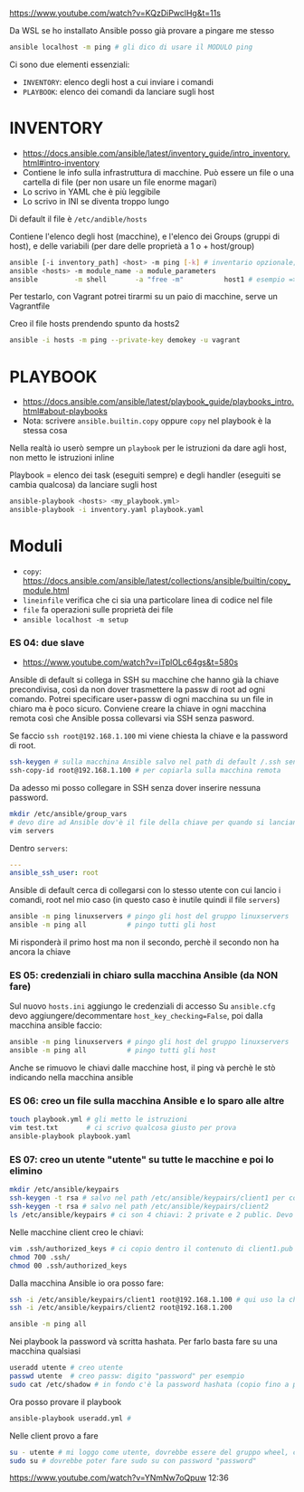 https://www.youtube.com/watch?v=KQzDiPwclHg&t=11s

Da WSL se ho installato Ansible posso già provare a pingare me stesso
```bash
ansible localhost -m ping # gli dico di usare il MODULO ping
```
Ci sono due elementi essenziali:
- `INVENTORY`: elenco degli host a cui inviare i comandi
- `PLAYBOOK`:  elenco dei comandi da lanciare sugli host


# INVENTORY
- https://docs.ansible.com/ansible/latest/inventory_guide/intro_inventory.html#intro-inventory
- Contiene le info sulla infrastruttura di macchine. Può essere un file o una cartella di file (per non usare un file enorme magari)
- Lo scrivo in YAML che è più leggibile
- Lo scrivo in INI se diventa troppo lungo

Di default il file è `/etc/andible/hosts`

Contiene l'elenco degli host (macchine), e l'elenco dei Groups (gruppi di host), e delle variabili (per dare delle proprietà a 1 o + host/group)

```bash
ansible [-i inventory_path] <host> -m ping [-k] # inventario opzionale; -k mi chiede la passw SSH
ansible <hosts> -m module_name -a module_parameters
ansible         -m shell       -a "free -m"          host1 # esempio => magari mi abituo a mettere 
```
Per testarlo, con Vagrant potrei tirarmi su un paio di macchine, serve un Vagrantfile

Creo il file hosts prendendo spunto da hosts2
```bash
ansible -i hosts -m ping --private-key demokey -u vagrant
```

# PLAYBOOK
- https://docs.ansible.com/ansible/latest/playbook_guide/playbooks_intro.html#about-playbooks
- Nota: scrivere `ansible.builtin.copy` oppure `copy` nel playbook è la stessa cosa

Nella realtà io userò sempre un `playbook` per le istruzioni da dare agli host, non metto le istruzioni inline

Playbook = elenco dei task (eseguiti sempre) e degli handler (eseguiti se cambia qualcosa) da lanciare sugli host
```bash
ansible-playbook <hosts> <my_playbook.yml>
ansible-playbook -i inventory.yaml playbook.yaml

```

# Moduli
- `copy`: https://docs.ansible.com/ansible/latest/collections/ansible/builtin/copy_module.html
- `lineinfile` verifica che ci sia una particolare linea di codice nel file
- `file` fa operazioni sulle proprietà dei file
- `ansible localhost -m setup`


### ES 04: due slave
- https://www.youtube.com/watch?v=iTplOLc64gs&t=580s

Ansible di default si collega in SSH su macchine che hanno già la chiave precondivisa, così da non dover trasmettere la passw di root ad ogni comando. 
Potrei specificare user+passw di ogni macchina su un file in chiaro ma è poco sicuro. Conviene creare la chiave in ogni macchina remota così che Ansible possa collevarsi via SSH senza pasword. 

Se faccio `ssh root@192.168.1.100` mi viene chiesta la chiave e la password di root.
```bash
ssh-keygen # sulla macchina Ansible salvo nel path di default /.ssh senza passphrase
ssh-copy-id root@192.168.1.100 # per copiarla sulla macchina remota
```
Da adesso mi posso collegare in SSH senza dover inserire nessuna password.
```bash
mkdir /etc/ansible/group_vars
# devo dire ad Ansible dov'è il file della chiave per quando si lanciano dei comandi alla macchina remota
vim servers
```

Dentro `servers`: 
```yaml
---
ansible_ssh_user: root
```
Ansible di default cerca di collegarsi con lo stesso utente con cui lancio i comandi, root nel mio caso (in questo caso è inutile quindi il file `servers`)
```bash
ansible -m ping linuxservers # pingo gli host del gruppo linuxservers
ansible -m ping all          # pingo tutti gli host
```
Mi risponderà il primo host ma non il secondo, perchè il secondo non ha ancora la chiave


### ES 05: credenziali in chiaro sulla macchina Ansible (da NON fare)
Sul nuovo `hosts.ini` aggiungo le credenziali di accesso
Su `ansible.cfg` devo aggiungere/decommentare `host_key_checking=False`, poi dalla macchina ansible faccio:
```bash
ansible -m ping linuxservers # pingo gli host del gruppo linuxservers
ansible -m ping all          # pingo tutti gli host
```
Anche se rimuovo le chiavi dalle macchine host, il ping và perchè le stò indicando nella macchina ansible


### ES 06: creo un file sulla macchina Ansible e lo sparo alle altre
```bash
touch playbook.yml # gli metto le istruzioni
vim test.txt       # ci scrivo qualcosa giusto per prova
ansible-playbook playbook.yaml
```


### ES 07: creo un utente "utente" su tutte le macchine e poi lo elimino
```bash
mkdir /etc/ansible/keypairs
ssh-keygen -t rsa # salvo nel path /etc/ansible/keypairs/client1 per comodità
ssh-keygen -t rsa # salvo nel path /etc/ansible/keypairs/client2 
ls /etc/ansible/keypairs # ci son 4 chiavi: 2 private e 2 public. Devo spedire le public alle macchine
```

Nelle macchine client creo le chiavi:
```bash
vim .ssh/authorized_keys # ci copio dentro il contenuto di client1.pub
chmod 700 .ssh/
chmod 00 .ssh/authorized_keys
```

Dalla macchina Ansible io ora posso fare:
```bash
ssh -i /etc/ansible/keypairs/client1 root@192.168.1.100 # qui uso la chiave privata
ssh -i /etc/ansible/keypairs/client2 root@192.168.1.200 

ansible -m ping all
```

Nei playbook la password và scritta hashata. Per farlo basta fare su una macchina qualsiasi
```bash
useradd utente # creo utente
passwd utente  # creo passw: digito "password" per esempio
sudo cat /etc/shadow # in fondo c'è la password hashata (copio fino a prima dei due punti :)
```
Ora posso provare il playbook
```bash
ansible-playbook useradd.yml # 
```
Nelle client provo a fare
```bash
su - utente # mi loggo come utente, dovrebbe essere del gruppo wheel, che fa parte di root
sudo su # dovrebbe poter fare sudo su con password "password"
```

https://www.youtube.com/watch?v=YNmNw7oQpuw 12:36